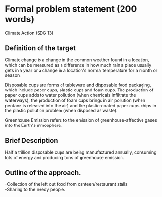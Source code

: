 # Formal problem statement (200 words)
Climate Action (SDG 13)

## Definition of the target
Climate change is a change in the common weather found in a location, which can be measured as a difference in how much rain a place usually gets in a year or a change in a location's normal temperature for a month or season.

Disposable cups are forms of tableware and disposable food packaging, which include paper cups, plastic cups and foam cups. The production of paper cups adds to water pollution (when chemicals infiltrate the waterways), the production of foam cups brings in air pollution (when pentane is released into the air) and the plastic-coated paper cups chips in the plastic pollution problem (when disposed as waste). 

Greenhouse Emission refers to the emission of greenhouse-affective gases into the Earth's atmosphere.

## Brief Description
Half a trillion disposable cups are being manufactured annually, consuming lots of energy and producing tons of greenhouse emission.

## Outline of the approach.
-Collection of the left out food from canteen/restaurant stalls<br>
-Sharing to the needy people. 